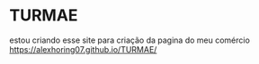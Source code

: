 # TURMAE
estou criando esse site para criação da pagina do meu comércio
https://alexhoring07.github.io/TURMAE/
